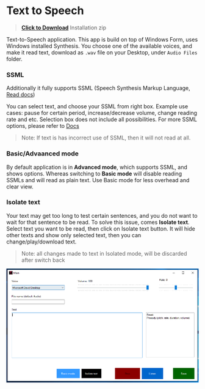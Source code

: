 # Text to Speech

> <a href="./downloads/TextToSpeech_1.0.10.zip" download>**Click to Download**</a> Installation zip


Text-to-Speech application. This app is build on top of Windows Form, uses Windows installed Synthesis. 
You choose one of the available voices, and make it read text, download as `.wav` file on your Desktop, under `Audio Files` folder.

### SSML
Additionally it fully supports SSML (Speech Synthesis Markup Language, [Read docs](https://docs.microsoft.com/en-us/cortana/skills/speech-synthesis-markup-language))

You can select text, and choose your SSML from right box. Example use cases: pause for certain period, increase/decrease volume, change reading rate and etc. Selection box does not include all possibilities. For more SSML options, please refer to [Docs](https://docs.microsoft.com/en-us/cortana/skills/speech-synthesis-markup-language)

> Note: If text is has incorrect use of SSML, then it will not read at all.


### Basic/Advaanced mode
By default application is in **Advanced mode**, which supports SSML, and shows options. Whereas switching to **Basic mode** will disable reading SSMLs and will read as plain text. Use Basic mode for less overhead and clear view.


### Isolate text
Your text may get too long to test certain sentences, and you do not want to wait for that sentence to be read. To solve this issue, comes **Isolate text**. Select text you want to be read, then click on Isolate text button. It will hide other texts and show only selected text, then you can change/play/download text. 

> Note: all changes made to text in Isolated mode, will be discarded after switch back

 
![Application image](./Images/application_1.0.10.png?raw=true)
